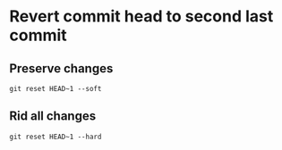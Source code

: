 # Revert commit head to second last commit

## Preserve changes

```
git reset HEAD~1 --soft
```

## Rid all changes

```
git reset HEAD~1 --hard
```
